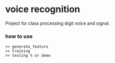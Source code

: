 # voice recognition

Project for class processing digit voice and signal.

### how to use

	>> generate_feature 
	>> training
	>> testing % or demo

